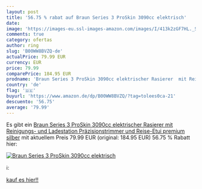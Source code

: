 ```yaml
---
layout: post
title: '56.75 % rabat auf Braun Series 3 ProSkin 3090cc elektrisch'
date: 
image: 'https://images-eu.ssl-images-amazon.com/images/I/413k2zGF7HL._SL200_.jpg'
comments: true
category: ofertas
author: ring
slug: 'B00WW8BVZQ-de'
actualPrice: 79.99 EUR
currency: EUR
price: 79.99
comparePrice: 184.95 EUR
prodname: 'Braun Series 3 ProSkin 3090cc elektrischer Rasierer  mit Reinigungs- und Ladestation  Präzisionstrimmer und Reise-Etui  premium silber'
country: 'de'
flag: '🇩🇪'
buyurl: 'https://www.amazon.de/dp/B00WW8BVZQ/?tag=tolees0ca-21'
descuento: '56.75'
average: '79.99'
---
```


Es gibt ein [Braun Series 3 ProSkin 3090cc elektrischer Rasierer  mit Reinigungs- und Ladestation  Präzisionstrimmer und Reise-Etui  premium silber](https://www.amazon.de/dp/B00WW8BVZQ/?tag=tolees0ca-21) mit aktuellem Preis 79.99 EUR (original: 184.95 EUR) 56.75 % Rabatt hier:

[![Braun Series 3 ProSkin 3090cc elektrisch](https://images-eu.ssl-images-amazon.com/images/I/413k2zGF7HL._SL200_.jpg)](https://www.amazon.de/dp/B00WW8BVZQ/?tag=tolees0ca-21)

ℹ️:


[kauf es hier!!](https://www.amazon.de/dp/B00WW8BVZQ/?tag=tolees0ca-21)
